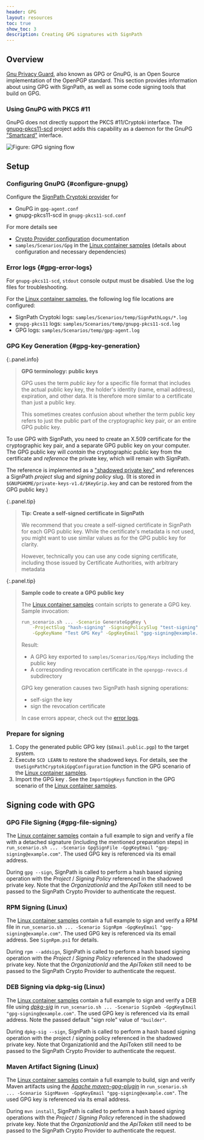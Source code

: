 ```yaml
---
header: GPG
layout: resources
toc: true
show_toc: 3
description: Creating GPG signatures with SignPath
---
```


## Overview

[Gnu Privacy Guard](https://gnupg.org/), also known as GPG or GnuPG, is an Open Source implementation of the OpenPGP standard. This section provides information about using GPG with SignPath, as well as some code signing tools that build on GPG.

### Using GnuPG with PKCS #11

GnuPG does not directly support the PKCS #11/Cryptoki interface. The [gnupg-pkcs11-scd](https://github.com/alonbl/gnupg-pkcs11-scd/) project adds this capability as a daemon for the GnuPG ["Smartcard"](https://wiki.gnupg.org/SmartCard) interface.

![Figure: GPG signing flow](/assets/img/resources/documentation/crypto-providers/gpg-signing-flow.svg)

## Setup

### Configuring GnuPG {#configure-gnupg}

Configure the [SignPath Cryptoki provider](/documentation/crypto-providers/cryptoki) for
* GnuPG in `gpg-agent.conf`
* gnupg-pkcs11-scd in `gnupg-pkcs11-scd.conf`

For more details see
* [Crypto Provider configuration](/documentation/crypto-providers#crypto-provider-configuration) documentation
* `samples/Scenarios/Gpg` in the [Linux container samples] (details about configuration and necessary dependencies)

### Error logs {#gpg-error-logs}

For `gnupg-pkcs11-scd`, `stdout` console output must be disabled. Use the log files for troubleshooting.

For the [Linux container samples], the following log file locations are configured:

* SignPath Cryptoki logs: `samples/Scenarios/temp/SignPathLogs/*.log`
* `gnupg-pkcs11` logs: `samples/Scenarios/temp/gnupg-pkcs11-scd.log`
* GPG logs: `samples/Scenarios/temp/gpg-agent.log`

### GPG Key Generation {#gpg-key-generation}

{:.panel.info}
> **GPG terminology: public keys**
>
> GPG uses the term _public key_ for a specific file format that includes the actual public key key, the holder's identity (name, email address), expiration, and other data. It is therefore more similar to a certificate than just a public key.
>
> This sometimes creates confusion about whether the term public key refers to just the public part of the cryptographic key pair, or an entire GPG public key.

To use GPG with SignPath, you need to create an X.509 certificate for the cryptographic key pair, and a separate GPG public key on your computer. The GPG public key will _contain_ the cryptographic public key from the certificate and _reference_ the private key, which will remain with SignPath.

The reference is implemented as a ["shadowed private key"](https://github.com/gpg/gnupg/blob/STABLE-BRANCH-2-2/agent/keyformat.txt#shadowed-private-key-format) and references a SignPath _project_ slug and _signing policy_ slug. (It is stored in `$GNUPGHOME/private-keys-v1.d/$KeyGrip.key` and can be restored from the GPG public key.)

{:.panel.tip}
> **Tip: Create a self-signed certificate in SignPath**
>
> We recommend that you create a self-signed certificate in SignPath for each GPG public key. While the certificate's metadata is not used, you might want to use similar values as for the GPG public key for clarity.
>
> However, technically you can use any code signing certificate, including those issued by Certificate Authorities, with arbitrary metadata

{:.panel.tip}
> **Sample code to create a GPG public key**
> 
> The [Linux container samples] contain scripts to generate a GPG key. Sample invocation:
> 
> ```bash
> run_scenario.sh ... -Scenario GenerateGpgKey \
>     -ProjectSlug "hash-signing" -SigningPolicySlug "test-signing" \
>     -GpgKeyName "Test GPG Key" -GpgKeyEmail "gpg-signing@example.com" -GpgKeyExpiry "1y"
> ```
> 
> Result: 
> * A GPG key exported to `samples/Scenarios/Gpg/Keys` including the public key 
> * A corresponding revocation certificate in the `openpgp-revocs.d` subdirectory
> 
> GPG key generation causes two SignPath hash signing operations: 
> * self-sign the key 
> * sign the revocation certificate
>
> In case errors appear, check out the [error logs](#gpg-error-logs).

### Prepare for signing

1. Copy the generated public GPG key (`$Email.public.pgp`) to the target system.
2. Execute `SCD LEARN` to restore the shadowed keys. For details, see the `UseSignPathCryptokiGpgConfiguration` function in the GPG scenario of the [Linux container samples].
3. Import the GPG key . See the `ImportGpgKeys` function in the GPG scenario of the [Linux container samples].

## Signing code with GPG

### GPG File Signing {#gpg-file-signing}

The [Linux container samples] contain a full example to sign and verify a file with a detached signature (including the mentioned preparation steps) in `run_scenario.sh ... -Scenario GpgSignFile -GpgKeyEmail "gpg-signing@example.com"`. The used GPG key is referenced via its email address.

During `gpg --sign`, SignPath is called to perform a hash based signing operation with the _Project_ / _Signing Policy_ referenced in the shadowed private key. Note that the _OrganizationId_ and the _ApiToken_ still need to be passed to the SignPath Crypto Provider to authenticate the request.

### RPM Signing (Linux)

The [Linux container samples] contain a full example to sign and verify a RPM file in `run_scenario.sh ... -Scenario SignRpm -GpgKeyEmail "gpg-signing@example.com"`. The used GPG key is referenced via its email address. See `SignRpm.ps1` for details.

During `rpm --addsign`, SignPath is called to perform a hash based signing operation with the _Project_ / _Signing Policy_ referenced in the shadowed private key. Note that the _OrganizationId_ and the _ApiToken_ still need to be passed to the SignPath Crypto Provider to authenticate the request.

### DEB Signing via dpkg-sig (Linux)

The [Linux container samples] contain a full example to sign and verify a DEB file using _[dpkg-sig](https://manpages.debian.org/bullseye/dpkg-sig/dpkg-sig.1.en.html)_ in `run_scenario.sh ... -Scenario SignDeb -GpgKeyEmail "gpg-signing@example.com"`. The used GPG key is referenced via its email address. Note the passed default "sign role" value of `"builder"`.

During `dpkg-sig --sign`, SignPath is called to perform a hash based signing operation with the project / signing policy referenced in the shadowed private key. Note that OrganizationId and the ApiToken still need to be passed to the SignPath Crypto Provider to authenticate the request.

### Maven Artifact Signing (Linux)

The [Linux container samples] contain a full example to build, sign and verify Maven artifacts using the _[Apache maven-gpg-plugin](https://maven.apache.org/plugins/maven-gpg-plugin/)_ in `run_scenario.sh ... -Scenario SignMaven -GpgKeyEmail "gpg-signing@example.com"`. The used GPG key is referenced via its email address.

During `mvn install`, SignPath is called to perform a hash based signing operations with the _Project_ / _Signing Policy_ referenced in the shadowed private key. Note that the _OrganizationId_ and the _ApiToken_ still need to be passed to the SignPath Crypto Provider to authenticate the request.

[Linux container samples]: /documentation/crypto-providers#linux-docker-samples